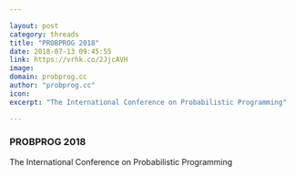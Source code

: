 ```yaml
---

layout: post
category: threads
title: "PROBPROG 2018"
date: 2018-07-13 09:45:55
link: https://vrhk.co/2JjcAVH
image: 
domain: probprog.cc
author: "probprog.cc"
icon: 
excerpt: "The International Conference on Probabilistic Programming"

---
```


### PROBPROG 2018

The International Conference on Probabilistic Programming